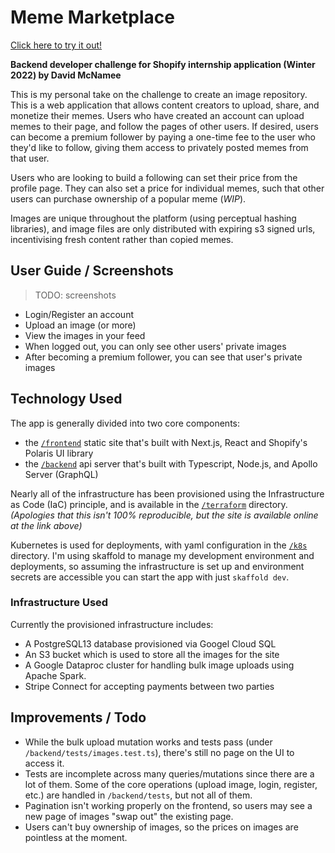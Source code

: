 
# Meme Marketplace

[Click here to try it out!](https://meme-marketplace.da.vidmcnam.ee)

**Backend developer challenge for Shopify internship application (Winter 2022) by David McNamee**

This is my personal take on the challenge to create an image repository. This is a web application that allows content creators to upload, share, and monetize their memes. Users who have created an account can upload memes to their page, and follow the pages of other users. If desired, users can become a premium follower by paying a one-time fee to the user who they'd like to follow, giving them access to privately posted memes from that user.

Users who are looking to build a following can set their price from the profile page. They can also set a price for individual memes, such that other users can purchase ownership of a popular meme (*WIP*).

Images are unique throughout the platform (using perceptual hashing libraries), and image files are only distributed with expiring s3 signed urls, incentivising fresh content rather than copied memes.

## User Guide / Screenshots

> TODO: screenshots

* Login/Register an account
* Upload an image (or more)
* View the images in your feed
* When logged out, you can only see other users' private images
* After becoming a premium follower, you can see that user's private images

## Technology Used

The app is generally divided into two core components: 

* the [`/frontend`](/frontend) static site that's built with Next.js, React and Shopify's Polaris UI library
* the [`/backend`](/backend) api server that's built with Typescript, Node.js, and Apollo Server (GraphQL)

Nearly all of the infrastructure has been provisioned using the Infrastructure as Code (IaC) principle, and is available in the [`/terraform`](/terraform) directory. *(Apologies that this isn't 100% reproducible, but the site is available online at the link above)*

Kubernetes is used for deployments, with yaml configuration in the [`/k8s`](/k8s) directory. I'm using skaffold to manage my development environment and deployments, so assuming the infrastructure is set up and environment secrets are accessible you can start the app with just `skaffold dev`.

### Infrastructure Used

Currently the provisioned infrastructure includes:
* A PostgreSQL13 database provisioned via Googel Cloud SQL
* An S3 bucket which is used to store all the images for the site
* A Google Dataproc cluster for handling bulk image uploads using Apache Spark.
* Stripe Connect for accepting payments between two parties

## Improvements / Todo

* While the bulk upload mutation works and tests pass (under `/backend/tests/images.test.ts`), there's still no page on the UI to access it.
* Tests are incomplete across many queries/mutations since there are a lot of them. Some of the core operations (upload image, login, register, etc.) are handled in `/backend/tests`, but not all of them.
* Pagination isn't working properly on the frontend, so users may see a new page of images "swap out" the existing page.
* Users can't buy ownership of images, so the prices on images are pointless at the moment.


